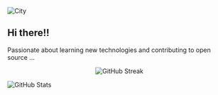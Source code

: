 ![City](https://i.giphy.com/media/v1.Y2lkPTc5MGI3NjExNmM2bWhhcm9iOW85Y2Fxb3BlMHExZ2dkcmRvajgwcDNocXVuOXdqYyZlcD12MV9pbnRlcm5hbF9naWZfYnlfaWQmY3Q9Zw/NKEt9elQ5cR68/giphy.gif)

##                        Hi there!!
                     
Passionate about learning new technologies and contributing to open source ...

<div align="center">
  
![GitHub Streak](https://github-readme-streak-stats.herokuapp.com/?user=niylii&theme=dark)

</div>

![GitHub Stats](https://github-readme-stats.vercel.app/api?username=niylii&show_icons=true&theme=dark)

